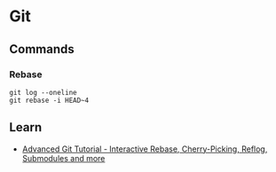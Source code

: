 # Git

## Commands

### Rebase

```shell
git log --oneline
git rebase -i HEAD~4
```

## Learn

- [Advanced Git Tutorial - Interactive Rebase, Cherry-Picking, Reflog, Submodules and more](https://www.youtube.com/watch?v=qsTthZi23VE&ab_channel=freeCodeCamp.org)
